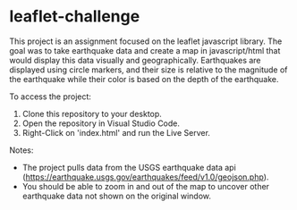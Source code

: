 # leaflet-challenge
This project is an assignment focused on the leaflet javascript library. The goal was to take earthquake data and create a map in javascript/html that would display this data visually and geographically. Earthquakes are displayed using circle markers, and their size is relative to the magnitude of the earthquake while their color is based on the depth of the earthquake.

To access the project:
1. Clone this repository to your desktop.
1. Open the repository in Visual Studio Code.
1. Right-Click on 'index.html' and run the Live Server.

Notes:
* The project pulls data from the USGS earthquake data api (https://earthquake.usgs.gov/earthquakes/feed/v1.0/geojson.php).
* You should be able to zoom in and out of the map to uncover other earthquake data not shown on the original window.
